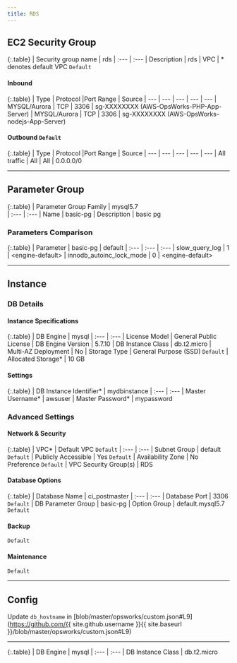 ```yaml
---
title: RDS
---
```


## EC2 Security Group

{:.table}
| Security group name | rds
| :--- | :---
| Description | rds
| VPC | * denotes default VPC `Default`

#### Inbound

{:.table}
| Type | Protocol |Port Range | Source
| --- | --- | --- | --- | ---
| MYSQL/Aurora | TCP | 3306 | sg-XXXXXXXX (AWS-OpsWorks-PHP-App-Server)
| MYSQL/Aurora | TCP | 3306 | sg-XXXXXXXX (AWS-OpsWorks-nodejs-App-Server)

#### Outbound `Default`

{:.table}
| Type | Protocol |Port Range | Source
| --- | --- | --- | --- | ---
| All traffic | All | All | 0.0.0.0/0

---

## Parameter Group

{:.table}
| Parameter Group Family | mysql5.7  
| :--- | :---
| Name | basic-pg
| Description | basic pg

### Parameters Comparison

{:.table}
| Parameter | basic-pg | default
| :--- | :--- | :---
| slow_query_log | 1 | &lt;engine-default&gt;
| innodb_autoinc_lock_mode | 0 | &lt;engine-default&gt;

---

## Instance

### DB Details

#### Instance Specifications

{:.table}
| DB Engine | mysql
| :--- | :---
| License Model | General Public License
| DB Engine Version | 5.7.10
| DB Instance Class | db.t2.micro
| Multi-AZ Deployment | No
| Storage Type | General Purpose (SSD) `Default`
| Allocated Storage* | 10 GB

#### Settings

{:.table}
| DB Instance Identifier* | mydbinstance
| :--- | :---
| Master Username* | awsuser
| Master Password* | mypassword

### Advanced Settings

#### Network & Security

{:.table}
| VPC* | Default VPC `Default`
| :--- | :---
| Subnet Group | default `Default`
| Publicly Accessible | Yes `Default`
| Availability Zone | No Preference `Default`
| VPC Security Group(s) | RDS

#### Database Options

{:.table}
| Database Name | ci_postmaster
| :--- | :---
| Database Port | 3306 `Default`
| DB Parameter Group | basic-pg
| Option Group | default.mysql5.7 `Default`

#### Backup
`Default`

#### Maintenance
`Default`

---

## Config
Update `db_hostname` in [blob/master/opsworks/custom.json#L9](https://github.com/{{ site.github.username }}{{ site.baseurl }}/blob/master/opsworks/custom.json#L9)

---

{:.table}
| DB Engine | mysql
| :--- | :---
| DB Instance Class | db.t2.micro
